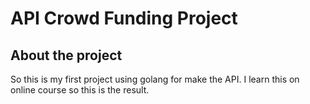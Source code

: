 # API Crowd Funding Project

## About the project

So this is my first project using golang for make the API. I learn this on online course so this is the result. 